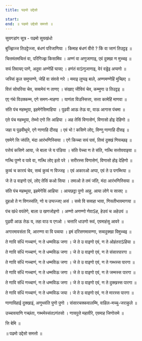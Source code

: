 ```yaml
---
title: पढमो उद्देसो

start:
end: ॥ पढमो उद्देसो समत्तो ॥
---
```


सुयगडांग सूत्र - पढमो सुयखंधो

बुज्झिज्ज तिउट्टेज्जा, बंधणं परिजाणिया । 
किमाह बंधणं वीरो ? किं वा जाणं तिउट्टइ ॥

चित्तमंतमचित्तं वा, परिगिज्झ किसामिव ।
अण्णं वा अणुजाणाइ, एवं दुक्खा ण मुच्चइ ॥

सयं तिवायए पाणे, अदुवा अण्णेहिं घायए ।
हणंतं वाSणुजाणाइ, वेरं वड्ढेइ अप्पणो ॥

जस्सिं कुल समुप्पण्णे, जेहिं वा संवसे णरे ।
ममाइ लुप्पइ बाले, अण्णमण्णेहिं मुच्छिए ॥

वित्तं सोयरिया चेव, सव्वमेयं ण ताणए ।
संखाए जीवियं चेव, कम्मुणा उ तिउट्टइ ॥

एए गंथे विउक्कम्म, एगे समण-माहणा ।
याणंता विउस्सित्ता, सत्ता कामेहिं माणवा ॥

संति पंच महब्भूया, इहमेगेसिमाहिया ।
पुढवी आऊ तेऊ वा, वाऊ आगास पंचमा ॥

एते पंच महब्भूया, तेब्भो एगो त्ति आहिया ।
अह तेसिं विणासेणं, विणासो होइ देहिणो ॥

जहा य पुढवीथूभे, एगे णाणाहि दीसइ ।
एवं भो ! कसिणे लोए, विण्णु णाणाहि दीसइ ॥

एवमेगे त्ति जंपंति, मंदा आरंभणिस्सिया ।
एगे किच्चा सयं पावं, तिव्वं दुक्खं णियच्छइ ॥

पत्तेयं कसिणे आया, जे बाला जे य पंडिया ।
संति पेच्चा ण ते संति, णत्थि सत्तोववाइया ॥

णत्थि पुण्णे व पावे वा, णत्थि लोए इतो परे ।
सरीरस्स विणासेणं, विणासो होइ देहिणो ॥

कुव्वं च कारयं चेव, सव्वं कुव्वं ण विज्जइ ।
एवं अकारओ अप्पा, एवं ते उ पगब्भिया ॥

जे ते उ वाइणो एवं, लोए तेसिं कओ सिया ।
तमाओ ते तमं जंति, मंदा आरंभणिस्सिया ॥

संति पंच महब्भूया, इहमेगेसिं आहिया ।
आयछट्ठा पुणो आहु, आया लोगे य सासए ॥

दुहओ ते ण विणस्संति, णो य उप्पज्जए असं ।
सव्वे वि सव्वहा भावा, णियतीभावमागया ॥

पंच खंधे वयंतेगे, बाला उ खणजोइणो ।
अण्णो अणण्णो णेवाSह, हेउयं च अहेउयं ॥

पुढवी आऊ तेऊ य, तहा वाउ य एगओ ।
चत्तारि धाउणो रूवं, एवमाहंसु आवरे ॥

अगारमावसंता वि, आरण्णा वा वि पव्वया ।
इमं दरिसणमावण्णा, सव्वदुक्खा विमुच्चइ ॥

ते णावि संधिं णच्चाणं, ण ते धम्मविऊ जणा ।
जे ते उ वाइणो एवं, ण ते ओहंतराSहिया ॥

ते णावि संधिं णच्चाणं, ण ते धम्मविऊ जणा ।
जे ते उ वाइणो एवं, ण ते संसारपारगा ॥

ते णावि संधिं णच्चाणं, ण ते धम्मविऊ जणा ।
जे ते उ वाइणो एवं, ण ते गब्भस्स पारगा ॥

ते णावि संधिं णच्चाणं, ण ते धम्मविऊ जणा ।
जे ते उ वाइणो एवं, ण ते जम्मस्स पारगा ॥

ते णावि संधिं णच्चाणं, ण ते धम्मविऊ जणा ।
जे ते उ वाइणो एवं, ण ते दुक्खस्स पारगा ॥

ते णावि संधिं णच्चाणं, ण ते धम्मविऊ जया ।
जे ते उ वाइणो एवं, ण ते मारस्स पारगा ॥

णाणाविहाई दुक्खाइं, अणुभवंति पुणो पुणो ।
संसारचक्कवालम्मि, वाहिल-मच्चु-जराकुले ॥

उच्चावयाणि गच्छंता, गब्भमेस्संतऽणंतसो ।
णायपुत्ते महावीरे, एवमाह जिणोत्तमे ॥ 

त्ति बेमि ॥

॥ पढमो उद्देसो समत्तो ॥